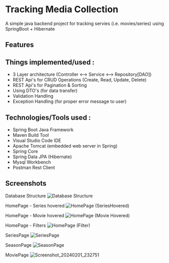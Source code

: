 # Tracking Media Collection

A simple java backend project for tracking servies (i.e. movies/series) using SpringBoot + Hibernate

## Features

## Things implemented/used :

- 3 Layer architecture (Controller <--> Service <--> Repository[DAO])
- REST Api's for CRUD Operations (Create, Read, Update, Delete)
- REST Api's for Pagination & Sorting
- Using DTO's (for data transfer)
- Validation Handling
- Exception Handling (for proper error message to user)
<!-- - JWT based authentication
- Role based authentication (diff access for admins & users)
- Api's for Login & Register -->

## Technologies/Tools used :

- Spring Boot Java Framework
- Maven Build Tool
- Visual Studio Code IDE
- Apache Tomcat (embedded web server in Spring)
- Spring Core
- Spring Data JPA (Hibernate)
- Mysql Workbench
- Postman Rest Client
<!-- - Swagger
- Spring Security (JWT) -->

## Screenshots
Database Structure
![Database Structure](https://github.com/Aakkiieezz/track_servie/assets/67866166/1d99a57d-33d2-4c34-955e-470aaaedee2e)

HomePage - Series hovered
![HomePage (SeriesHovered)](https://github.com/Aakkiieezz/track_servie/assets/67866166/6cef4b91-104a-47a0-a3dc-bd8437285e7d)

HomePage - Movie hovered
![HomePage (Movie Hovered)](https://github.com/Aakkiieezz/track_servie/assets/67866166/3c7149af-2fab-4a9d-993d-ab06c4b5b147)

HomePage - Filters
![HomePage (Filter)](https://github.com/Aakkiieezz/track_servie/assets/67866166/36b0fa62-ef17-42cb-8821-d2b4ae964d99)

SeriesPage
![SeriesPage](https://github.com/Aakkiieezz/track_servie/assets/67866166/7c6a5500-4b4f-4641-83a7-49ef044aae94)

SeasonPage
![SeasonPage](https://github.com/Aakkiieezz/track_servie/assets/67866166/707dad65-bc6a-4a17-bfee-3ae1badc09c8)

MoviePage
![Screenshot_20240201_232751](https://github.com/Aakkiieezz/track_servie/assets/67866166/c404d152-097a-470e-9e1e-22e91b82e6bf)
